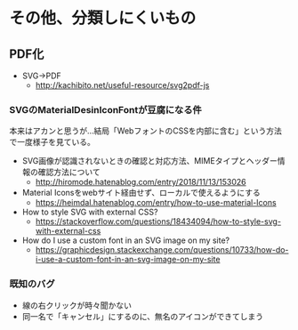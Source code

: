# その他、分類しにくいもの

## PDF化

- SVG->PDF
  - http://kachibito.net/useful-resource/svg2pdf-js

### SVGのMaterialDesinIconFontが豆腐になる件

本来はアカンと思うが…結局「WebフォントのCSSを内部に含む」という方法で一度様子を見ている。

- SVG画像が認識されないときの確認と対応方法、MIMEタイプとヘッダー情報の確認方法について
  - http://hiromode.hatenablog.com/entry/2018/11/13/153026
- Material Iconsをwebサイト経由せず、ローカルで使えるようにする
  - https://heimdal.hatenablog.com/entry/how-to-use-material-Icons
- How to style SVG with external CSS?
  - https://stackoverflow.com/questions/18434094/how-to-style-svg-with-external-css
- How do I use a custom font in an SVG image on my site?
  - https://graphicdesign.stackexchange.com/questions/10733/how-do-i-use-a-custom-font-in-an-svg-image-on-my-site

### 既知のバグ

- 線の右クリックが時々聞かない
- 同一名で「キャンセル」にするのに、無名のアイコンができてしまう

